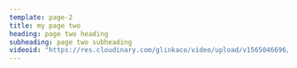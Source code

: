 ```yaml
---
template: page-2
title: my page two
heading: page two heading
subheading: page two subheading
videoid: "https://res.cloudinary.com/glinkaco/video/upload/v1565046696/Industrial/industrial_acjl8w.mov"
---
```

